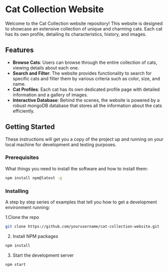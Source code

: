 # Cat Collection Website

Welcome to the Cat Collection website repository! This website is designed to showcase an extensive collection of unique and charming cats. Each cat has its own profile, detailing its characteristics, history, and images.

## Features

- **Browse Cats**: Users can browse through the entire collection of cats, viewing details about each one.
- **Search and Filter**: The website provides functionality to search for specific cats and filter them by various criteria such as color, size, and name.
- **Cat Profiles**: Each cat has its own dedicated profile page with detailed information and a gallery of images.
- **Interactive Database**: Behind the scenes, the website is powered by a robust mongoDB database that stores all the information about the cats efficiently.

## Getting Started

These instructions will get you a copy of the project up and running on your local machine for development and testing purposes.

### Prerequisites

What things you need to install the software and how to install them:

```bash
npm install npm@latest -g
```

### Installing

A step by step series of examples that tell you how to get a development environment running:

1.Clone the repo

```bash
git clone https://github.com/yourusername/cat-collection-website.git
```

2. Install NPM packages

```bash
npm install
```

3. Start the development server

```bash
npm start
```
